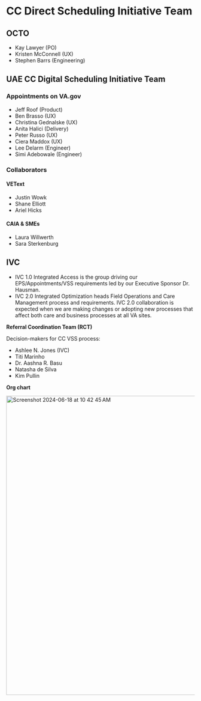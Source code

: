 # CC Direct Scheduling Initiative Team

## OCTO 

- Kay Lawyer (PO)
- Kristen McConnell (UX)
- Stephen Barrs (Engineering)

## UAE CC Digital Scheduling Initiative Team

### Appointments on VA.gov

- Jeff Roof (Product)
- Ben Brasso (UX)
- Christina Gednalske (UX)
- Anita Halici (Delivery) 
- Peter Russo (UX)
- Ciera Maddox (UX)
- Lee Delarm (Engineer)
- Simi Adebowale (Engineer)

### Collaborators 

#### VEText

- Justin Wowk
- Shane Elliott
- Ariel Hicks

#### CAIA & SMEs

- Laura Willwerth
- Sara Sterkenburg 

## IVC

- IVC 1.0 Integrated Access is the group driving our EPS/Appointments/VSS requirements led by our Executive Sponsor Dr. Hausman.
- IVC 2.0 Integrated Optimization heads Field Operations and Care Management process and requirements. IVC 2.0 collaboration is expected when we are making changes or adopting new processes that affect both care and business processes at all VA sites.

**Referral Coordination Team (RCT)**

Decision-makers for CC VSS process: 

- Ashlee N. Jones (IVC)
- Titi Marinho
- Dr. Aashna R. Basu
- Natasha de Silva
- Kim Pullin

**Org chart**

<img width="797" alt="Screenshot 2024-06-18 at 10 42 45 AM" src="https://github.com/department-of-veterans-affairs/va.gov-team/assets/101129355/6e3679d9-4dd9-4816-8972-d295313d9575">
